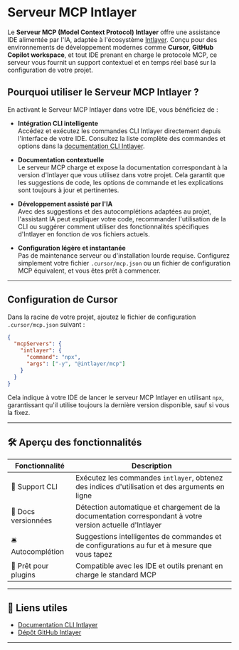 # Serveur MCP Intlayer

Le **Serveur MCP (Model Context Protocol) Intlayer** offre une assistance IDE alimentée par l'IA, adaptée à l'écosystème [Intlayer](https://github.com/aymericzip/intlayer). Conçu pour des environnements de développement modernes comme **Cursor**, **GitHub Copilot workspace**, et tout IDE prenant en charge le protocole MCP, ce serveur vous fournit un support contextuel et en temps réel basé sur la configuration de votre projet.

## Pourquoi utiliser le Serveur MCP Intlayer ?

En activant le Serveur MCP Intlayer dans votre IDE, vous bénéficiez de :

- **Intégration CLI intelligente**  
  Accédez et exécutez les commandes CLI Intlayer directement depuis l'interface de votre IDE. Consultez la liste complète des commandes et options dans la [documentation CLI Intlayer](https://github.com/aymericzip/intlayer/blob/main/docs/fr/intlayer_cli.md).

- **Documentation contextuelle**  
  Le serveur MCP charge et expose la documentation correspondant à la version d'Intlayer que vous utilisez dans votre projet. Cela garantit que les suggestions de code, les options de commande et les explications sont toujours à jour et pertinentes.

- **Développement assisté par l'IA**  
  Avec des suggestions et des autocomplétions adaptées au projet, l'assistant IA peut expliquer votre code, recommander l'utilisation de la CLI ou suggérer comment utiliser des fonctionnalités spécifiques d'Intlayer en fonction de vos fichiers actuels.

- **Configuration légère et instantanée**  
  Pas de maintenance serveur ou d'installation lourde requise. Configurez simplement votre fichier `.cursor/mcp.json` ou un fichier de configuration MCP équivalent, et vous êtes prêt à commencer.

---

## Configuration de Cursor

Dans la racine de votre projet, ajoutez le fichier de configuration `.cursor/mcp.json` suivant :

```json
{
  "mcpServers": {
    "intlayer": {
      "command": "npx",
      "args": ["-y", "@intlayer/mcp"]
    }
  }
}
```

Cela indique à votre IDE de lancer le serveur MCP Intlayer en utilisant `npx`, garantissant qu'il utilise toujours la dernière version disponible, sauf si vous la fixez.

---

## 🛠 Aperçu des fonctionnalités

| Fonctionnalité       | Description                                                                                               |
| -------------------- | --------------------------------------------------------------------------------------------------------- |
| 🧠 Support CLI       | Exécutez les commandes `intlayer`, obtenez des indices d'utilisation et des arguments en ligne            |
| 📘 Docs versionnées  | Détection automatique et chargement de la documentation correspondant à votre version actuelle d'Intlayer |
| 🛎 Autocomplétion    | Suggestions intelligentes de commandes et de configurations au fur et à mesure que vous tapez             |
| 🧩 Prêt pour plugins | Compatible avec les IDE et outils prenant en charge le standard MCP                                       |

---

## 📎 Liens utiles

- [Documentation CLI Intlayer](https://github.com/aymericzip/intlayer/blob/main/docs/fr/intlayer_cli.md)
- [Dépôt GitHub Intlayer](https://github.com/aymericzip/intlayer)

---
